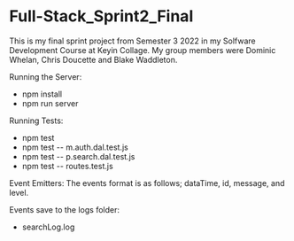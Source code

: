 # Full-Stack_Sprint2_Final
This is my final sprint project from Semester 3 2022 in my Solfware Development Course at Keyin Collage. My group members were Dominic Whelan, Chris Doucette and Blake Waddleton.

Running the Server:
* npm install
* npm run server

Running Tests:
* npm test
* npm test -- m.auth.dal.test.js
* npm test -- p.search.dal.test.js
* npm test -- routes.test.js

Event Emitters:
The events format is as follows; dataTime, id, message, and level.

Events save to the logs folder:
* searchLog.log
